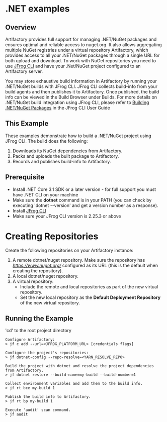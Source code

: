 # .NET examples

## Overview
Artifactory provides full support for managing .NET/NuGet packages and ensures optimal and reliable access to nuget.org. It also allows aggregating multiple NuGet registries under a virtual repository Artifactory, which provides access to all your .NET/NuGet packages through a single URL for both upload and download.
To work with NuGet repositories you need to use [JFrog CLI](https://www.jfrog.com/confluence/display/CLI/CLI+for+JFrog+Artifactory) and have your .Net/NuGet project configured to an Artifactory server.

You may store exhaustive build information in Artifactory by running your .NET/NuGet builds with JFrog CLI. JFrog CLI collects build-info from your build agents and then publishes it to Artifactory. Once published, the build info can be viewed in the Build Browser under Builds. For more details on .NET/NuGet build integration using JFrog CLI, please refer to [Building .NET/NuGet Packages](https://jfrog.com/help/r/jfrog-cli/building-nuget-packages) in the JFrog CLI User Guide

## This Example
These examples demonstrate how to build a .NET/NuGet project using JFrog CLI. The build does the following:

1. Downloads its NuGet dependencies from Artifactory.
2. Packs and uploads the built package to Artifactory.
3. Records and publishes build-info to Artifactory.

## Prerequisite
* Install .NET Core 3.1 SDK or a later version - for full support you must have .NET CLI on your machine
* Make sure the **dotnet** command is in your PATH (you can check by executing 'dotnet --version' and get a version number as a response).
* Install [JFrog CLI](https://jfrog.com/getcli/)
* Make sure your JFrog CLI version is 2.25.3 or above

# Creating Repositories
Create the following repositories on your Artifactory instance:

1. A remote dotnet/nuget repository. Make sure the repository has *https://www.nuget.org/* configured as its URL (this is the default when creating the repository).
2. A local dotnet/nuget repository.
3. A virtual repository:
    - Include the remote and local repositories as part of the new virtual repository.
    - Set the new local repository as the **Default Deployment Repository** of the new virtual repository.

## Running the Example
'cd' to the root project directory

```console
Configure Artifactory:
> jf c add --url=<JFROG_PLATFORM_URL> [credentials flags]

Configure the project's repositories:
> jf dotnet-config --repo-resolve=<YARN_RESOLVE_REPO>

Build the project with dotnet and resolve the project dependencies from Artifactory.
> jf dotnet restore --build-name=my-build --build-number=1 

Collect environment variables and add them to the build info.
> jf rt bce my-build 1

Publish the build info to Artifactory.
> jf rt bp my-build 1

Execute 'audit' scan command.
> jf audit
```
